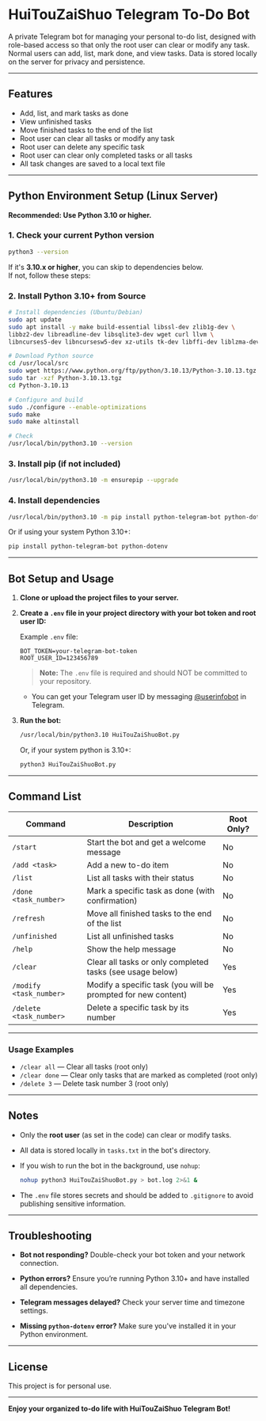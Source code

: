 # HuiTouZaiShuo Telegram To-Do Bot

A private Telegram bot for managing your personal to-do list, designed with role-based access so that only the root user can clear or modify any task. Normal users can add, list, mark done, and view tasks. Data is stored locally on the server for privacy and persistence.

---

## Features

- Add, list, and mark tasks as done
- View unfinished tasks
- Move finished tasks to the end of the list
- Root user can clear all tasks or modify any task
- Root user can delete any specific task
- Root user can clear only completed tasks or all tasks
- All task changes are saved to a local text file

---

## Python Environment Setup (Linux Server)

**Recommended: Use Python 3.10 or higher.**

### 1. Check your current Python version

```bash
python3 --version
```

If it's **3.10.x or higher**, you can skip to dependencies below.  
If not, follow these steps:

### 2. Install Python 3.10+ from Source

```bash
# Install dependencies (Ubuntu/Debian)
sudo apt update
sudo apt install -y make build-essential libssl-dev zlib1g-dev \
libbz2-dev libreadline-dev libsqlite3-dev wget curl llvm \
libncurses5-dev libncursesw5-dev xz-utils tk-dev libffi-dev liblzma-dev git

# Download Python source
cd /usr/local/src
sudo wget https://www.python.org/ftp/python/3.10.13/Python-3.10.13.tgz
sudo tar -xzf Python-3.10.13.tgz
cd Python-3.10.13

# Configure and build
sudo ./configure --enable-optimizations
sudo make
sudo make altinstall

# Check
/usr/local/bin/python3.10 --version
```

### 3. Install pip (if not included)

```bash
/usr/local/bin/python3.10 -m ensurepip --upgrade
```

### 4. Install dependencies

```bash
/usr/local/bin/python3.10 -m pip install python-telegram-bot python-dotenv
```

Or if using your system Python 3.10+:

```bash
pip install python-telegram-bot python-dotenv
```

---

## Bot Setup and Usage

1. **Clone or upload the project files to your server.**

2. **Create a `.env` file in your project directory with your bot token and root user ID:**

   Example `.env` file:

   ```text
   BOT_TOKEN=your-telegram-bot-token
   ROOT_USER_ID=123456789
   ```

   > **Note:** The `.env` file is required and should NOT be committed to your repository.

   - You can get your Telegram user ID by messaging [@userinfobot](https://t.me/userinfobot) in Telegram.

3. **Run the bot:**

   ```bash
   /usr/local/bin/python3.10 HuiTouZaiShuoBot.py
   ```

   Or, if your system python is 3.10+:

   ```bash
   python3 HuiTouZaiShuoBot.py
   ```

---

## Command List

| Command                  | Description                                                   | Root Only?     |
|--------------------------|---------------------------------------------------------------|----------------|
| `/start`                 | Start the bot and get a welcome message                       | No             |
| `/add <task>`            | Add a new to-do item                                          | No             |
| `/list`                  | List all tasks with their status                              | No             |
| `/done <task_number>`    | Mark a specific task as done (with confirmation)              | No             |
| `/refresh`               | Move all finished tasks to the end of the list                | No             |
| `/unfinished`            | List all unfinished tasks                                     | No             |
| `/help`                  | Show the help message                                         | No             |
| `/clear`                 | Clear all tasks or only completed tasks (see usage below)    | Yes            |
| `/modify <task_number>`  | Modify a specific task (you will be prompted for new content) | Yes            |
| `/delete <task_number>`  | Delete a specific task by its number                          | Yes            |

---

### Usage Examples

- `/clear all` — Clear all tasks (root only)
- `/clear done` — Clear only tasks that are marked as completed (root only)
- `/delete 3` — Delete task number 3 (root only)

---

## Notes

- Only the **root user** (as set in the code) can clear or modify tasks.
- All data is stored locally in `tasks.txt` in the bot's directory.
- If you wish to run the bot in the background, use `nohup`:

   ```bash
   nohup python3 HuiTouZaiShuoBot.py > bot.log 2>&1 &
   ```

- The `.env` file stores secrets and should be added to `.gitignore` to avoid publishing sensitive information.

---

## Troubleshooting

- **Bot not responding?** Double-check your bot token and your network connection.
- **Python errors?** Ensure you’re running Python 3.10+ and have installed all dependencies.
- **Telegram messages delayed?** Check your server time and timezone settings.

- **Missing `python-dotenv` error?** Make sure you've installed it in your Python environment.

---

## License

This project is for personal use.

---

**Enjoy your organized to-do life with HuiTouZaiShuo Telegram Bot!**
